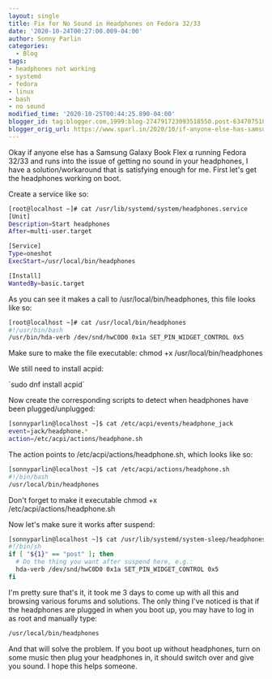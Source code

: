 ```yaml
---
layout: single
title: Fix for No Sound in Headphones on Fedora 32/33
date: '2020-10-24T00:27:00.009-04:00'
author: Sonny Parlin
categories:
  - Blog
tags:
- headphones not working
- systemd
- fedora
- linux
- bash
- no sound
modified_time: '2020-10-25T00:44:25.890-04:00'
blogger_id: tag:blogger.com,1999:blog-274791723093518550.post-634707510706044153
blogger_orig_url: https://www.sparl.in/2020/10/if-anyone-else-has-samsung-galaxy-book.html
---
```


<p>Okay if anyone else has a Samsung Galaxy Book Flex ⍺ running Fedora 32/33 and runs into the issue of getting no sound in your headphones, I have a solution/workaround that is satisfying enough for me. First let's get the headphones working on boot.</p> <p>Create a service like so:</p>

```bash
[root@localhost ~]# cat /usr/lib/systemd/system/headphones.service
[Unit]
Description=Start headphones
After=multi-user.target

[Service]
Type=oneshot
ExecStart=/usr/local/bin/headphones

[Install]
WantedBy=basic.target
```

<p>As you can see it makes a call to /usr/local/bin/headphones, this file looks like so:</p>

```bash   
[root@localhost ~]# cat /usr/local/bin/headphones
#!/usr/bin/bash
/usr/bin/hda-verb /dev/snd/hwC0D0 0x1a SET_PIN_WIDGET_CONTROL 0x5
```

<p>Make sure to make the file executable: chmod +x /usr/local/bin/headphones</p> <p>We still need to install acpid:</p> <p>`sudo dnf install acpid`</p> <p>Now create the corresponding scripts to detect when headphones have been plugged/unplugged:</p>

```bash    
[sonnyparlin@localhost ~]$ cat /etc/acpi/events/headphone_jack
event=jack/headphone.*
action=/etc/acpi/actions/headphone.sh
```

<p>The action points to /etc/acpi/actions/headphone.sh, which looks like so:</p>

```bash
[sonnyparlin@localhost ~]$ cat /etc/acpi/actions/headphone.sh
#!/bin/bash
/usr/local/bin/headphones
```

<p>Don't forget to make it executable chmod +x /etc/acpi/actions/headphone.sh</p>

<p>Now let's make sure it works after suspend:</p>

```bash    
[sonnyparlin@localhost ~]$ cat /usr/lib/systemd/system-sleep/headphones.sh
#!/bin/sh
if [ "${1}" == "post" ]; then
  # Do the thing you want after suspend here, e.g.:
  hda-verb /dev/snd/hwC0D0 0x1a SET_PIN_WIDGET_CONTROL 0x5
fi
```

<p>I'm pretty sure that's it, it took me 3 days to come up with all this and browsing various forums and solutions. The only thing I've noticed is that if the headphones are plugged in when you boot up, you may have to log in as root and manually type:</p>

```bash
/usr/local/bin/headphones
```

<p>And that will solve the problem. If you boot up without headphones, turn on some music then plug your headphones in, it should switch over and give you sound. I hope this helps someone.</p>
